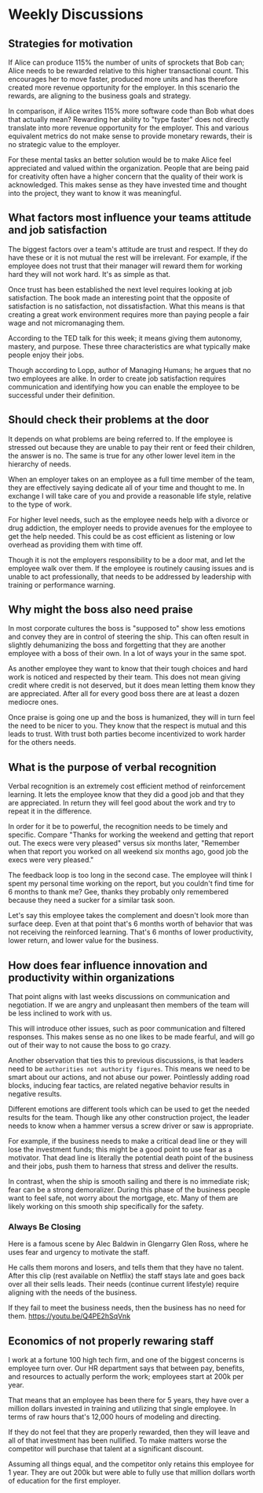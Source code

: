 # Weekly Discussions

## Strategies for motivation

If Alice can produce 115% the number of units of sprockets that Bob can; Alice needs to be rewarded relative to this higher transactional count. This encourages her to move faster, produced more units and has therefore created more revenue opportunity for the employer. In this scenario the rewards, are aligning to the business goals and strategy.

In comparison, if Alice writes 115% more software code than Bob what does that actually mean? Rewarding her ability to "type faster" does not directly translate into more revenue opportunity for the employer. This and various equivalent metrics do not make sense to provide monetary rewards, their is no strategic value to the employer.

For these mental tasks an better solution would be to make Alice feel appreciated and valued within the organization. People that are being paid for creativity often have a higher concern that the quality of their work is acknowledged. This makes sense as they have invested time and thought into the project, they want to know it was meaningful.

## What factors most influence your teams attitude and job satisfaction

The biggest factors over a team's attitude are trust and respect. If they do have these or it is not mutual the rest will be irrelevant. For example, if the employee does not trust that their manager will reward them for working hard they will not work hard. It's as simple as that.

Once trust has been established the next level requires looking at job satisfaction. The book made an interesting point that the opposite of satisfaction is no satisfaction, not dissatisfaction. What this means is that creating a great work environment requires more than paying people a fair wage and not micromanaging them.

According to the TED talk for this week; it means giving them autonomy, mastery, and purpose. These three characteristics are what typically make people enjoy their jobs.

Though according to Lopp, author of Managing Humans; he argues that no two employees are alike. In order to create job satisfaction requires communication and identifying how you can enable the employee to be successful under their definition.

## Should check their problems at the door

It depends on what problems are being referred to. If the employee is stressed out because they are unable to pay their rent or feed their children, the answer is no. The same is true for any other lower level item in the hierarchy of needs.

When an employer takes on an employee as a full time member of the team, they are effectively saying dedicate all of your time and thought to me. In exchange I will take care of you and provide a reasonable life style, relative to the type of work.

For higher level needs, such as the employee needs help with a divorce or drug addiction, the employer needs to provide avenues for the employee to get the help needed. This could be as cost efficient as listening or low overhead as providing them with time off.

Though it is not the employers responsibility to be a door mat, and let the employee walk over them. If the employee is routinely causing issues and is unable to act professionally, that needs to be addressed by leadership with training or performance warning.

## Why might the boss also need praise

In most corporate cultures the boss is "supposed to" show less emotions and convey they are in control of steering the ship. This can often result in slightly dehumanizing the boss and forgetting that they are another employee with a boss of their own. In a lot of ways your in the same spot.

As another employee they want to know that their tough choices and hard work is noticed and respected by their team. This does not mean giving credit where credit is not deserved, but it does mean letting them know they are appreciated. After all for every good boss there are at least a dozen mediocre ones.

Once praise is going one up and the boss is humanized, they will in turn feel the need to be nicer to you. They know that the respect is mutual and this leads to trust. With trust both parties become incentivized to work harder for the others needs.

## What is the purpose of verbal recognition

Verbal recognition is an extremely cost efficient method of reinforcement learning. It lets the employee know that they did a good job and that they are appreciated. In return they will feel good about the work and try to repeat it in the difference.

In order for it be to powerful, the recognition needs to be timely and specific. Compare "Thanks for working the weekend and getting that report out. The execs were very pleased" versus six months later, "Remember when that report you worked on all weekend six months ago, good job the execs were very pleased."

The feedback loop is too long in the second case. The employee will think I spent my personal time working on the report, but you couldn't find time for 6 months to thank me? Gee, thanks they probably only remembered because they need a sucker for a similar task soon.

Let's say this employee takes the complement and doesn't look more than surface deep. Even at that point that's 6 months worth of behavior that was not receiving the reinforced learning. That's 6 months of lower productivity, lower return, and lower value for the business.

## How does fear influence innovation and productivity within organizations

That point aligns with last weeks discussions on communication and negotiation. If we are angry and unpleasant then members of the team will be less inclined to work with us.

This will introduce other issues, such as poor communication and filtered responses. This makes sense as no one likes to be made fearful, and will go out of their way to not cause the boss to go crazy.

Another observation that ties this to previous discussions, is that leaders need to be `authorities not authority figures`. This means we need to be smart about our actions, and not abuse our power. Pointlessly adding road blocks, inducing fear tactics, are related negative behavior results in negative results.

Different emotions are different tools which can be used to get the needed results for the team. Though like any other construction project, the leader needs to know when a hammer versus a screw driver or saw is appropriate.

For example, if the business needs to make a critical dead line or they will lose the investment funds; this might be a good point to use fear as a motivator. That dead line is literally the potential death point of the business and their jobs, push them to harness that stress and deliver the results.

In contrast, when the ship is smooth sailing and there is no immediate risk; fear can be a strong demoralizer. During this phase of the business people want to feel safe, not worry about the mortgage, etc. Many of them are likely working on this smooth ship specifically for the safety.

### Always Be Closing

Here is a famous scene by Alec Baldwin in Glengarry Glen Ross, where he uses fear and urgency to motivate the staff.

He calls them morons and losers, and tells them that they have no talent. After this clip (rest available on Netflix) the staff stays late and goes back over all their sells leads. Their needs (continue current lifestyle) require aligning with the needs of the business.

If they fail to meet the business needs, then the business has no need for them. https://youtu.be/Q4PE2hSqVnk

## Economics of not properly rewaring staff

I work at a fortune 100 high tech firm, and one of the biggest concerns is employee turn over. Our HR department says that between pay, benefits, and resources to actually perform the work; employees start at 200k per year.

That means that an employee has been there for 5 years, they have over a million dollars invested in training and utilizing that single employee. In terms of raw hours that's 12,000 hours of modeling and directing.

If they do not feel that they are properly rewarded, then they will leave and all of that investment has been nullified. To make matters worse the competitor will purchase that talent at a significant discount.

Assuming all things equal, and the competitor only retains this employee for 1 year. They are out 200k but were able to fully use that million dollars worth of education for the first employer.
